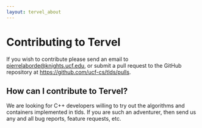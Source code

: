```yaml
---
layout: tervel_about
---
```


# Contributing to Tervel

If you wish to contribute please send an email to <pierrelaborde@knights.ucf.edu>, or submit a pull request to the GitHub repository at <https://github.com/ucf-cs/tlds/pulls>.

## How can I contribute to Tervel?

We are looking for C++ developers willing to try out the algorithms and containers implemented in tlds.
If you are such an adventurer, then send us any and all bug reports, feature requests, etc.
